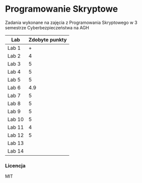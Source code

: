 
# Programowanie Skryptowe

Zadania wykonane na zajęcia z Programowania Skryptowego w 3 semestrze Cyberbezpieczeństwa na AGH

  
|Lab| Zdobyte punkty|
|--|--|
|Lab 1| + |
|Lab 2| 4 |
|Lab 3| 5 |
|Lab 4| 5 |
|Lab 5| 5 |
|Lab 6| 4.9 |
|Lab 7| 5 |
|Lab 8| 5 |
|Lab 9| 5 |
|Lab 10| 5  |
|Lab 11| 4 |
|Lab 12| 5 |
|Lab 13|  |
|Lab 14|  |



### Licencja

MIT
